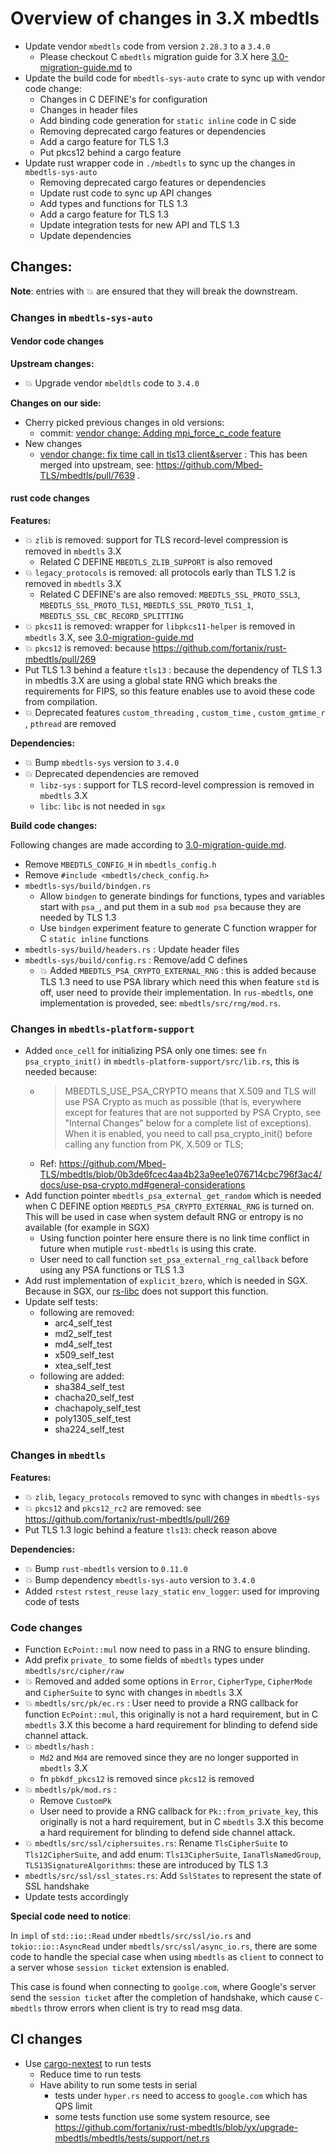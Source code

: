 # Overview of changes in 3.X mbedtls

- Update vendor `mbedtls` code from version `2.28.3` to a `3.4.0`
	- Please checkout C `mbedtls` migration guide for 3.X here [3.0-migration-guide.md](https://github.com/fortanix/rust-mbedtls/blob/yx/upgrade-mbedtls/mbedtls-sys/vendor/docs/3.0-migration-guide.md) to
- Update the build code for `mbedtls-sys-auto` crate to sync up with vendor code change:
	- Changes in C DEFINE's for configuration
	- Changes in header files
	- Add binding code generation for `static inline` code in C side
	- Removing deprecated cargo features or dependencies
	- Add a cargo feature for TLS 1.3
	- Put pkcs12 behind a cargo feature
- Update rust wrapper code in `./mbedtls` to sync up the changes in  `mbedtls-sys-auto`
	- Removing deprecated cargo features or dependencies
	- Update rust code to sync up API changes
	- Add types and functions for TLS 1.3
	- Add a cargo feature for TLS 1.3
	- Update integration tests for new API and TLS 1.3
	- Update dependencies

## Changes:

**Note**: entries with :boom: are ensured that they will break the downstream.


### Changes in `mbedtls-sys-auto`

#### Vendor code changes

**Upstream changes:**

- :boom: Upgrade vendor `mbeldtls` code to `3.4.0`

**Changes on our side:**

- Cherry picked previous changes in old versions:
	- commit: [vendor change: Adding mpi_force_c_code feature](https://github.com/fortanix/rust-mbedtls/pull/213/commits/c8cd4067ff51f2c74cf623e0a42028215a77f883)
- New changes
    - [vendor change: fix time call in tls13 client&server](https://github.com/fortanix/rust-mbedtls/pull/213/commits/bafc52d97bda9963f36b8eefd19a31110e8e5dac) : This has been merged into upstream, see: https://github.com/Mbed-TLS/mbedtls/pull/7639 .

#### rust code changes

**Features:**

- :boom: `zlib` is removed: support for TLS record-level compression is removed in `mbedtls` 3.X
  - Related C DEFINE `MBEDTLS_ZLIB_SUPPORT` is also removed
- :boom: `legacy_protocols` is removed: all protocols early than TLS 1.2 is removed in `mbedtls` 3.X
  - Related C DEFINE's are also removed: `MBEDTLS_SSL_PROTO_SSL3`, `MBEDTLS_SSL_PROTO_TLS1`, `MBEDTLS_SSL_PROTO_TLS1_1`, `MBEDTLS_SSL_CBC_RECORD_SPLITTING`
- :boom: `pkcs11` is removed: wrapper for `libpkcs11-helper` is removed in `mbedtls` 3.X, see [3.0-migration-guide.md](https://github.com/fortanix/rust-mbedtls/blob/yx/upgrade-mbedtls/mbedtls-sys/vendor/docs/3.0-migration-guide.md#remove-wrapper-for-libpkcs11-helper)
- :boom: `pkcs12` is removed: because https://github.com/fortanix/rust-mbedtls/pull/269
- Put TLS 1.3 behind a feature `tls13` : because the dependency of TLS 1.3 in mbedtls 3.X are using a global state RNG which breaks the requirements for FIPS, so this feature enables use to avoid these code from compilation.
- :boom: Deprecated features  `custom_threading` , `custom_time` , `custom_gmtime_r` , `pthread`  are removed

**Dependencies:**

- :boom: Bump `mbedtls-sys` version to `3.4.0`
- :boom: Deprecated dependencies are removed
  - `libz-sys` : support for TLS record-level compression is removed in `mbedtls` 3.X
  - `libc`: `libc` is not needed in `sgx`

**Build code changes:**

Following changes are made according to [3.0-migration-guide.md](https://github.com/fortanix/rust-mbedtls/blob/yx/upgrade-mbedtls/mbedtls-sys/vendor/docs/3.0-migration-guide.md).

- Remove `MBEDTLS_CONFIG_H` in `mbedtls_config.h`
- Remove `#include <mbedtls/check_config.h>`
- `mbedtls-sys/build/bindgen.rs`
	-  Allow `bindgen` to generate bindings for functions, types and variables start with `psa_`, and put them in a sub `mod psa` because they are needed by TLS 1.3
	- Use  `bindgen` experiment feature to generate C function wrapper for C `static inline` functions
- `mbedtls-sys/build/headers.rs` : Update header files
- `mbedtls-sys/build/config.rs` : Remove/add C defines
	- :boom: Added `MBEDTLS_PSA_CRYPTO_EXTERNAL_RNG` : this is added because TLS 1.3 need to use PSA library which need this when feature `std` is off, user need to provide their implementation. In `rus-mbedtls`, one implementation is proveded, see: `mbedtls/src/rng/mod.rs`.

### Changes in `mbedtls-platform-support`

- Added `once_cell` for initializing PSA only one times: see `fn psa_crypto_init()` in `mbedtls-platform-support/src/lib.rs`, this is needed because:
	- > MBEDTLS_USE_PSA_CRYPTO means that X.509 and TLS will use PSA Crypto as much as possible (that is, everywhere except for features that are not supported by PSA Crypto, see "Internal Changes" below for a complete list of exceptions). When it is enabled, you need to call psa_crypto_init() before calling any function from PK, X.509 or TLS;
	- Ref: https://github.com/Mbed-TLS/mbedtls/blob/0b3de6fcec4aa4b23a9ee1e076714cbc796f3ac4/docs/use-psa-crypto.md#general-considerations
- Add function pointer `mbedtls_psa_external_get_random`  which is needed when C DEFINE option `MBEDTLS_PSA_CRYPTO_EXTERNAL_RNG` is turned on. This will be used in case when system default RNG or entropy is no available (for example in SGX)
    - Using function pointer here ensure there is no link time conflict in future when mutiple `rust-mbedtls` is using this crate.
    - User need to call function `set_psa_external_rng_callback` before using any PSA functions or TLS 1.3
- Add rust implementation of `explicit_bzero`, which is needed in SGX. Because in SGX, our [rs-libc](https://github.com/fortanix/rust-sgx/tree/master/rs-libc) does not support this function.
- Update self tests:
  - following are removed:
    - arc4_self_test
    - md2_self_test
    - md4_self_test
    - x509_self_test
    - xtea_self_test
  - following are added:
    - sha384_self_test
    - chacha20_self_test
    - chachapoly_self_test
    - poly1305_self_test
    - sha224_self_test

### Changes in `mbedtls`

**Features:**

- :boom: `zlib`, `legacy_protocols` removed to sync with changes in `mbedtls-sys`
- :boom: `pkcs12` and `pkcs12_rc2` are removed: see https://github.com/fortanix/rust-mbedtls/pull/269
- Put TLS 1.3 logic behind a feature `tls13`: check reason above

**Dependencies:**

- :boom: Bump `rust-mbedtls` version to `0.11.0`
- :boom: Bump dependency `mbedtls-sys-auto` version to `3.4.0`
- Added `rstest` `rstest_reuse` `lazy_static` `env_logger`: used for improving code of tests


### Code changes

- Function `EcPoint::mul` now need to pass in a RNG to ensure blinding.
- Add prefix `private_` to some fields of `mbedtls` types under `mbedtls/src/cipher/raw`
- :boom: Removed and added some options in `Error`, `CipherType`, `CipherMode` and `CipherSuite`  to sync with changes in `mbedtls` 3.X
- :boom: `mbedtls/src/pk/ec.rs` : User need to provide a RNG callback for function `EcPoint::mul`, this originally is not a hard requirement, but in C `mbedtls` 3.X this become a hard requirement for blinding to defend side channel attack.
- :boom: `mbedtls/hash` :
	- `Md2` and `Md4` are removed since they are no longer supported in `mbedtls` 3.X
	- fn `pbkdf_pkcs12` is removed since `pkcs12` is removed
- :boom: `mbedtls/pk/mod.rs` :
	- Remove `CustomPk`
	- User need to provide a RNG callback for `Pk::from_private_key`, this originally is not a hard requirement, but in C `mbedtls` 3.X this become a hard requirement for blinding to defend side channel attack.
- :boom: `mbedtls/src/ssl/ciphersuites.rs`: Rename `TlsCipherSuite` to `Tls12CipherSuite`, and add enum: `Tls13CipherSuite`, `IanaTlsNamedGroup`, `TLS13SignatureAlgorithms`: these are introduced by TLS 1.3
- `mbedtls/src/ssl/ssl_states.rs`: Add `SslStates` to represent the state of SSL handshake
- Update tests accordingly

**Special code need to notice**:

In `impl` of `std::io::Read` under `mbedtls/src/ssl/io.rs` and `tokio::io::AsyncRead` under `mbedtls/src/ssl/async_io.rs`, there are some code to handle the special case when using `mbedtls` as `client` to connect to a server whose `session ticket` extension is enabled.

This case is found when connecting to `goolge.com`, where Google's server send the `session ticket` after the completion of handshake, which cause `C-mbedtls` throw errors when client is try to read msg data.

## CI changes

- Use [cargo-nextest](https://nexte.st/#cargo-nextest) to run tests
	- Reduce time to run tests
	- Have ability to run some tests in serial
		- tests under `hyper.rs` need to access to `google.com` which has QPS limit
		- some tests function use some system resource, see https://github.com/fortanix/rust-mbedtls/blob/yx/upgrade-mbedtls/mbedtls/tests/support/net.rs
